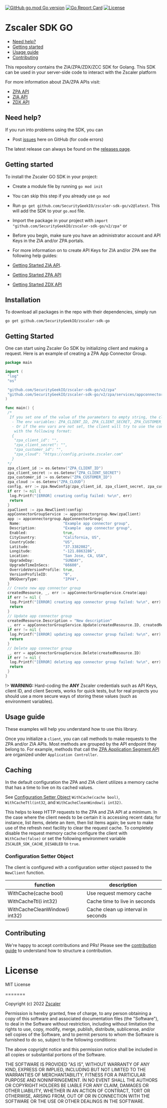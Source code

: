 [![GitHub go.mod Go version](https://img.shields.io/github/go-mod/go-version/SecurityGeekIO/zscaler-sdk-go)](https://github.com/SecurityGeekIO/zscaler-sdk-go/v2/blob/master/.go-version)
[![Go Report Card](https://goreportcard.com/badge/github.com/SecurityGeekIO/zscaler-sdk-go)](https://goreportcard.com/report/github.com/SecurityGeekIO/zscaler-sdk-go)
[![License](https://img.shields.io/github/license/SecurityGeekIO/zscaler-sdk-go?color=blue)](https://github.com/SecurityGeekIO/zscaler-sdk-go/v2/blob/master/LICENSE)

# Zscaler SDK GO

* [Need help?](#need-help)
* [Getting started](#getting-started)
* [Usage guide](#usage-guide)
* [Contributing](#contributing)

This repository contains the ZIA/ZPA/ZDX/ZCC SDK for Golang. This SDK can be
used in your server-side code to interact with the Zscaler platform

For more information about ZIA/ZPA APIs visit:

* [ZPA API](https://help.zscaler.com/zpa/zpa-api/api-developer-reference-guide)
* [ZIA API](https://help.zscaler.com/zia/getting-started-zia-api)
* [ZDX API](https://help.zscaler.com/zdx/understanding-zdx-api)

## Need help?

If you run into problems using the SDK, you can

* Post [issues][github-issues] here on GitHub (for code errors)

The latest release can always be found on the [releases page][github-releases].

## Getting started

To install the Zscaler GO SDK in your project:

  - Create a module file by running `go mod init`
  - You can skip this step if you already use `go mod`
  - Run `go get github.com/SecurityGeekIO/zscaler-sdk-go/v2@latest`. This will add
    the SDK to your `go.mod` file.
  - Import the package in your project with `import "github.com/SecurityGeekIO/zscaler-sdk-go/v2/zpa"` or
  - Before you begin, make sure you have an administrator account and API Keys in the ZIA and/or ZPA portals.
  - For more information on to create API Keys for ZIA and/or ZPA see the following help guides:

  - [Getting Started ZIA API](https://help.zscaler.com/zpa/zpa-api/api-developer-reference-guide).
  - [Getting Started ZPA API](https://help.zscaler.com/zpa/getting-started-zpa-api)
  - [Getting Started ZDX API](https://help.zscaler.com/zdx/about-zdx-api)

## Installation

To download all packages in the repo with their dependencies, simply run

`go get github.com/SecurityGeekIO/zscaler-sdk-go`

## Getting Started

One can start using Zscaler Go SDK by initializing client and making a request.
Here is an example of creating a ZPA App Connector Group.

```go
package main

import (
 "log"
 "os"

 "github.com/SecurityGeekIO/zscaler-sdk-go/v2/zpa"
 "github.com/SecurityGeekIO/zscaler-sdk-go/v2/zpa/services/appconnectorgroup"
)

func main() {
 /*
  If you set one of the value of the parameters to empty string, the client will fallback to:
   - The env variables: ZPA_CLIENT_ID, ZPA_CLIENT_SECRET, ZPA_CUSTOMER_ID, ZPA_CLOUD
   - Or if the env vars are not set, the client will try to use the config file which should be placed at  $HOME/.zpa/credentials.json on Linux and OS X, or "%USERPROFILE%\.zpa/credentials.json" on windows
    with the following format:
   {
    "zpa_client_id": "",
    "zpa_client_secret": "",
    "zpa_customer_id": "",
    "zpa_cloud": "https://config.private.zscaler.com"
   }
 */
 zpa_client_id := os.Getenv("ZPA_CLIENT_ID")
 zpa_client_secret := os.Getenv("ZPA_CLIENT_SECRET")
 zpa_customer_id := os.Getenv("ZPA_CUSTOMER_ID")
 zpa_cloud := os.Getenv("ZPA_CLOUD")
 config, err := zpa.NewConfig(zpa_client_id, zpa_client_secret, zpa_customer_id, zpa_cloud, "userAgent")
 if err != nil {
  log.Printf("[ERROR] creating config failed: %v\n", err)
  return
 }
 zpaClient := zpa.NewClient(config)
 appConnectorGroupService := appconnectorgroup.New(zpaClient)
 app := appconnectorgroup.AppConnectorGroup{
  Name:                   "Example app connector group",
  Description:            "Example  app connector group",
  Enabled:                true,
  CityCountry:            "California, US",
  CountryCode:            "US",
  Latitude:               "37.3382082",
  Longitude:              "-121.8863286",
  Location:               "San Jose, CA, USA",
  UpgradeDay:             "SUNDAY",
  UpgradeTimeInSecs:      "66600",
  OverrideVersionProfile: true,
  VersionProfileID:       "0",
  DNSQueryType:           "IPV4",
 }
 // Create new app connector group
 createdResource, _, err := appConnectorGroupService.Create(app)
 if err != nil {
  log.Printf("[ERROR] creating app connector group failed: %v\n", err)
  return
 }
 // Update app connector group
 createdResource.Description = "New description"
 _, err = appConnectorGroupService.Update(createdResource.ID, createdResource)
 if err != nil {
  log.Printf("[ERROR] updating app connector group failed: %v\n", err)
  return
 }
 // Delete app connector group
 _, err = appConnectorGroupService.Delete(createdResource.ID)
 if err != nil {
  log.Printf("[ERROR] deleting app connector group failed: %v\n", err)
  return
 }
}
```

!> **WARNING:** Hard-coding the **ANY** Zscaler credentials such as API Keys, client ID, and client Secrets,
works for quick tests, but for real projects you should use a more secure ways of storing these values
(such as environment variables).

## Usage guide

These examples will help you understand how to use this library.

Once you initialize a `client`, you can call methods to make requests to the
ZPA and/or ZIA APIs. Most methods are grouped by the API endpoint they belong to. For
example, methods that call the [ZPA Application Segment
API](https://help.zscaler.com/zpa/application-controller) are organized under
`Application Controller`.

## Caching

In the default configuration the ZPA and ZIA client utilizes a memory cache that has a time to live on its cached values.

See [Configuration Setter Object](#configuration-setter-object)  `WithCache(cache bool)`, `WithCacheTtl(int32`, and `WithCacheCleanWindow(i int32)`.

This helps to keep HTTP requests to the ZPA and ZIA API at a minimum. In the case where the client needs to be certain it is accessing recent data; for instance, list items, delete an item, then list items again; be sure to make use of the refresh next facility to clear the request cache. To completely disable the request
memory cache configure the client with `WithCache(false)` or set the following environment variable ``ZSCALER_SDK_CACHE_DISABLED`` to `true`.

### Configuration Setter Object

The client is configured with a configuration setter object passed to the `NewClient` function.

| function | description |
|----------|-------------|
| WithCache(cache bool) | Use request memory cache |
| WithCacheTtl(i int32) | Cache time to live in seconds |
| WithCacheCleanWindow(i int32) | Cache clean up interval in seconds

## Contributing

We're happy to accept contributions and PRs! Please see the [contribution
guide](https://github.com/SecurityGeekIO/zscaler-sdk-go/blob/master/CONTRIBUTING.md) to understand how to
structure a contribution.

[github-issues]: https://github.com/SecurityGeekIO/zscaler-sdk-go/issues
[github-releases]: https://github.com/SecurityGeekIO/zscaler-sdk-go/releases

License
=========

MIT License

=======

Copyright (c) 2022 [Zscaler](https://github.com/SecurityGeekIO)

Permission is hereby granted, free of charge, to any person obtaining a copy
of this software and associated documentation files (the "Software"), to deal
in the Software without restriction, including without limitation the rights
to use, copy, modify, merge, publish, distribute, sublicense, and/or sell
copies of the Software, and to permit persons to whom the Software is
furnished to do so, subject to the following conditions:

The above copyright notice and this permission notice shall be included in all
copies or substantial portions of the Software.

THE SOFTWARE IS PROVIDED "AS IS", WITHOUT WARRANTY OF ANY KIND, EXPRESS OR
IMPLIED, INCLUDING BUT NOT LIMITED TO THE WARRANTIES OF MERCHANTABILITY,
FITNESS FOR A PARTICULAR PURPOSE AND NONINFRINGEMENT. IN NO EVENT SHALL THE
AUTHORS OR COPYRIGHT HOLDERS BE LIABLE FOR ANY CLAIM, DAMAGES OR OTHER
LIABILITY, WHETHER IN AN ACTION OF CONTRACT, TORT OR OTHERWISE, ARISING FROM,
OUT OF OR IN CONNECTION WITH THE SOFTWARE OR THE USE OR OTHER DEALINGS IN THE
SOFTWARE.
